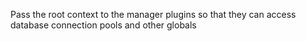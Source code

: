 Pass the root context to the manager plugins so that they can access database connection pools and other globals
